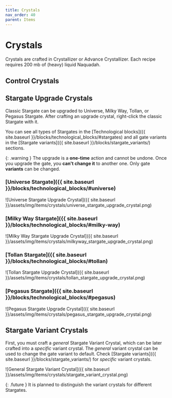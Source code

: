 ```yaml
---
title: Crystals
nav_order: 40
parent: Items
---
```


# Crystals
Crystals are crafted in Crystallizer or Advance Crystallizer.
Each recipe requires 200 mb of (heavy) liquid Naquadah.

## Control Crystals
## Stargate Upgrade Crystals
Classic Stargate can be upgraded to Universe, Milky Way, Tollan, or Pegasus Stargate.
After crafting an upgrade crystal, right-click the classic Stargate with it.

You can see all types of Stargates in the [Technological blocks]({{ site.baseurl }}/blocks/technological_blocks/#stargates) and all gate variants in the [Stargate variants]({{ site.baseurl }}/blocks/stargate_variants/) sections.

{: .warning }
The upgrade is a **one-time** action and cannot be undone.
Once you upgrade the gate, you **can't change it** to another one.
Only gate **variants** can be changed.

### [Universe Stargate]({{ site.baseurl }}/blocks/technological_blocks/#universe)
![Universe Stargate Upgrade Crystal]({{ site.baseurl }}/assets/img/items/crystals/universe_stargate_upgrade_crystal.png)

### [Milky Way Stargate]({{ site.baseurl }}/blocks/technological_blocks/#milky-way)
![Milky Way Stargate Upgrade Crystal]({{ site.baseurl }}/assets/img/items/crystals/milkyway_stargate_upgrade_crystal.png)

### [Tollan Stargate]({{ site.baseurl }}/blocks/technological_blocks/#tollan)
![Tollan Stargate Upgrade Crystal]({{ site.baseurl }}/assets/img/items/crystals/tollan_stargate_upgrade_crystal.png)

### [Pegasus Stargate]({{ site.baseurl }}/blocks/technological_blocks/#pegasus)
![Pegasus Stargate Upgrade Crystal]({{ site.baseurl }}/assets/img/items/crystals/pegasus_stargate_upgrade_crystal.png)

## Stargate Variant Crystals
First, you must craft a _general_ Stargate Variant Crystal, which can be later crafted into a _specific_ variant crystal.
The _general_ variant crystal can be used to change the gate variant to default.
Check [Stargate variants]({{ site.baseurl }}/blocks/stargate_variants/) for _specific_ variant crystals.

![General Stargate Variant Crystal]({{ site.baseurl }}/assets/img/items/crystals/stargate_variant_crystal.png)

{: .future }
It is planned to distinguish the variant crystals for different Stargates.
